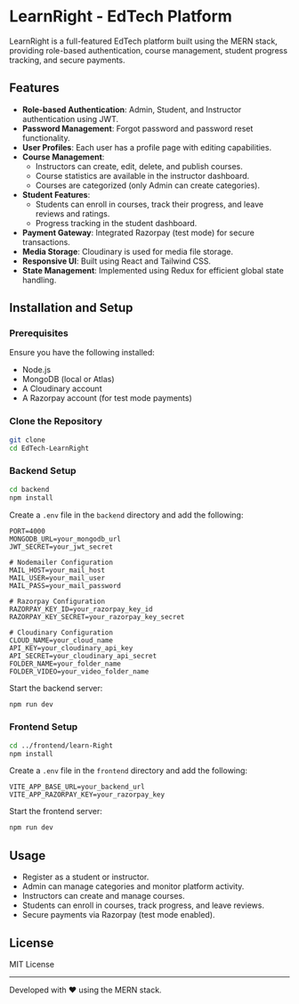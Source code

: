 # LearnRight - EdTech Platform

LearnRight is a full-featured EdTech platform built using the MERN stack, providing role-based authentication, course management, student progress tracking, and secure payments.

## Features

- **Role-based Authentication**: Admin, Student, and Instructor authentication using JWT.
- **Password Management**: Forgot password and password reset functionality.
- **User Profiles**: Each user has a profile page with editing capabilities.
- **Course Management**:
  - Instructors can create, edit, delete, and publish courses.
  - Course statistics are available in the instructor dashboard.
  - Courses are categorized (only Admin can create categories).
- **Student Features**:
  - Students can enroll in courses, track their progress, and leave reviews and ratings.
  - Progress tracking in the student dashboard.
- **Payment Gateway**: Integrated Razorpay (test mode) for secure transactions.
- **Media Storage**: Cloudinary is used for media file storage.
- **Responsive UI**: Built using React and Tailwind CSS.
- **State Management**: Implemented using Redux for efficient global state handling.

## Installation and Setup

### Prerequisites
Ensure you have the following installed:
- Node.js
- MongoDB (local or Atlas)
- A Cloudinary account
- A Razorpay account (for test mode payments)

### Clone the Repository
```bash
git clone 
cd EdTech-LearnRight
```

### Backend Setup
```bash
cd backend
npm install
```
Create a `.env` file in the `backend` directory and add the following:
```
PORT=4000
MONGODB_URL=your_mongodb_url
JWT_SECRET=your_jwt_secret

# Nodemailer Configuration
MAIL_HOST=your_mail_host
MAIL_USER=your_mail_user
MAIL_PASS=your_mail_password

# Razorpay Configuration
RAZORPAY_KEY_ID=your_razorpay_key_id
RAZORPAY_KEY_SECRET=your_razorpay_key_secret

# Cloudinary Configuration
CLOUD_NAME=your_cloud_name
API_KEY=your_cloudinary_api_key
API_SECRET=your_cloudinary_api_secret
FOLDER_NAME=your_folder_name
FOLDER_VIDEO=your_video_folder_name
```
Start the backend server:
```bash
npm run dev
```

### Frontend Setup
```bash
cd ../frontend/learn-Right
npm install
```
Create a `.env` file in the `frontend` directory and add the following:
```
VITE_APP_BASE_URL=your_backend_url
VITE_APP_RAZORPAY_KEY=your_razorpay_key
```
Start the frontend server:
```bash
npm run dev
```

## Usage
- Register as a student or instructor.
- Admin can manage categories and monitor platform activity.
- Instructors can create and manage courses.
- Students can enroll in courses, track progress, and leave reviews.
- Secure payments via Razorpay (test mode enabled).

## License
MIT License

---
Developed with ❤️ using the MERN stack.

